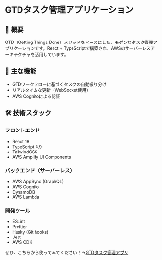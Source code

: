 # GTDタスク管理アプリケーション

## 📝 概要
GTD（Getting Things Done）メソッドをベースにした、モダンなタスク管理アプリケーションです。React + TypeScriptで構築され、AWSのサーバーレスアーキテクチャを活用しています。

## 🌟 主な機能
- GTDワークフローに基づくタスクの自動振り分け
- リアルタイムな更新（WebSocket使用）
- AWS Cognitoによる認証

## 🛠 技術スタック
### フロントエンド
- React 18
- TypeScript 4.9
- TailwindCSS
- AWS Amplify UI Components

### バックエンド（サーバーレス）
- AWS AppSync (GraphQL)
- AWS Cognito
- DynamoDB
- AWS Lambda

### 開発ツール
- ESLint
- Prettier
- Husky (Git hooks)
- Jest
- AWS CDK

ぜひ、こちらから使ってみてください！→[GTDタスク管理アプリ](https://main.d3uac22imyhyr6.amplifyapp.com/)
